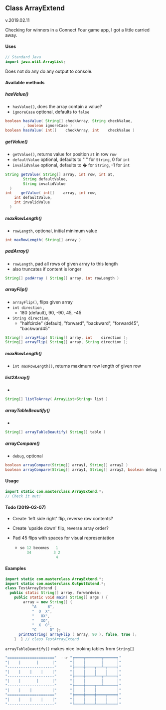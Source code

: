 ## Class ArrayExtend

v.2019.02.11

Checking for winners in a Connect Four game app, I got a little carried away.

#### Uses

```java
// Standard Java
import java.util.ArrayList;
```

Does not do any do any output to console.



#### Available methods

##### hasValue()

- `hasValue()`, does the array contain a value?
- `ignoreCase` optional, defaults to `false`

```java
boolean hasValue( String[] checkArray, String checkValue,
		, boolean ignoreCase )
boolean hasValue( int[]    checkArray, int    checkValue ) 
```

##### getValue()

- `getValue()`, returns value for position `at` in row `row`
- `defaultValue`  optional, defaults to " " for `String`, 0 for `int`
- `invalidValue` optional, defaults to � for `String`, -1 for `int`

```java
String getValue( String[] array, int row, int at,
		String defaultValue,
		String invalidValue
  )
int    getValue( int[]    array, int row,
  	int defaultValue,
  	int invalidValue
  )
```

##### maxRowLength()

- `rowLength`, optional, initial minimum value

```java
int maxRowLength( String[] array )
```

##### padArray()

- `rowLength`, pad all rows of given array to this length
- also truncates if content is longer

```java
String[] padArray ( String[] array, int rowLength )
```

##### arrayFlip()

- `arrayFlip()`, flips given array
- `int direction` ,
  -   180 (default), 90, -90, 45, -45
- `String direction`, 
  - "halfcircle" (default), "forward", "backward", "forward45", "backward45"

```java
String[] arrayFlip( String[] array, int    direction );
String[] arrayFlip( String[] array, String direction );
```

##### maxRowLength()

- `int maxRowLength()`, returns maximum row length of given row

##### list2Array()

- 

```java
String[] listToArray( ArrayList<String> list )
```

##### arrayTableBeautify()

- 

```java
String[] arrayTableBeautify( String[] table )
```


##### arrayCompare()

- `debug`, optional

```java
boolean arrayCompare(String[] array1, String[] array2 )
boolean arrayCompare(String[] array1, String[] array2, boolean debug )
```





#### Usage

```java
import static com.masterclass.ArrayExtend.*;
// Check it out!
```



#### Todo (2019-02-07)

- Create 'left side right' flip, reverse row contents?

- Create 'upside down' flip, reverse array order?

- Pad 45 flips with spaces for visual representation

  - ```java
    so 12 becomes   1
       34          3 2
                    4
    ```



#### Examples

```java
import static com.masterclass.ArrayExtend.*;
import static com.masterclass.OutputExtend.*;
class TestArrayExtend {
  public static String[] array, forwardwin;
    public static void main( String[] args ) {
	    array = new String[] {
            "A     B",
            "  O  X",
            "   OX",
            "   XO",
            "  X  O",
            "C      D" };
      printAString( arrayFlip ( array, 90 ), false, true );
    }  } // class TestArrayExtend
```



`arrayTableBeautify()` makes nice looking tables from `String[]`

```java
"====================="  --> "╒════╤═══════╤══════╕"
"|    |       |      |"      "│    │       │      │"
"---------------------"      "├────┼────┬──┴─┬────┤"
"|    |    |    |    |"      "│    │    │    │    │"
"---------------------"      "├────┼────┴──┬─┴────┤"
"|    |       |      |"      "│    │       │      │"  
"---------------------"      "├────┼────┬──┴──────┤"
"|    |    |         |"      "│    │    │         │"
"====================="      "╞════╪════╪════╤════╡"
"|    |    |    |    |"      "│    │    │    │    │"
"---------------------"      "└────┴────┴────┴────┘"
```

